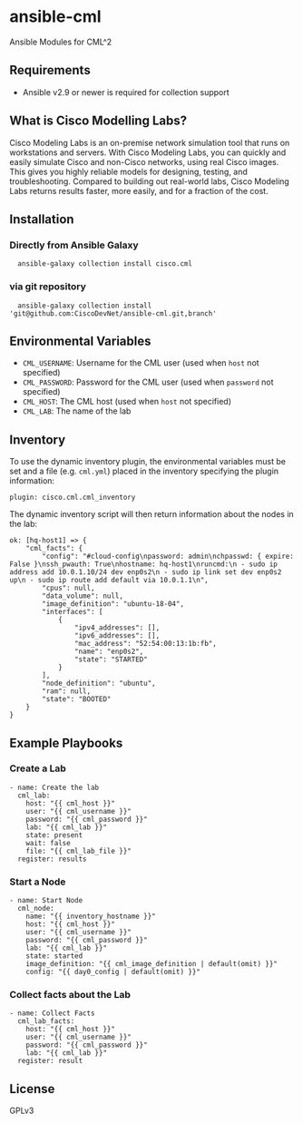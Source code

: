 # ansible-cml

Ansible Modules for CML^2

## Requirements

* Ansible v2.9 or newer is required for collection support

## What is Cisco Modelling Labs?

Cisco Modeling Labs is an on-premise network simulation tool that runs on workstations and servers. With Cisco Modeling Labs, you can quickly and easily simulate Cisco and non-Cisco networks, using real Cisco images. This gives you highly reliable models for designing, testing, and troubleshooting. Compared to building out real-world labs, Cisco Modeling Labs returns results faster, more easily, and for a fraction of the cost.

## Installation
### Directly from Ansible Galaxy

```
  ansible-galaxy collection install cisco.cml
```

### via git repository

```
  ansible-galaxy collection install 'git@github.com:CiscoDevNet/ansible-cml.git,branch'
```

## Environmental Variables

* `CML_USERNAME`: Username for the CML user (used when `host` not specified)
* `CML_PASSWORD`: Password for the CML user (used when `password` not specified)
* `CML_HOST`: The CML host (used when `host` not specified)
* `CML_LAB`: The name of the lab

## Inventory

To use the dynamic inventory plugin, the environmental variables must be set and a file (e.g. `cml.yml`) placed in the inventory specifying the plugin information:

```
plugin: cisco.cml.cml_inventory
```

The dynamic inventory script will then return information about the nodes in the
lab:

```
ok: [hq-host1] => {
    "cml_facts": {
        "config": "#cloud-config\npassword: admin\nchpasswd: { expire: False }\nssh_pwauth: True\nhostname: hq-host1\nruncmd:\n - sudo ip address add 10.0.1.10/24 dev enp0s2\n - sudo ip link set dev enp0s2 up\n - sudo ip route add default via 10.0.1.1\n",
        "cpus": null,
        "data_volume": null,
        "image_definition": "ubuntu-18-04",
        "interfaces": [
            {
                "ipv4_addresses": [],
                "ipv6_addresses": [],
                "mac_address": "52:54:00:13:1b:fb",
                "name": "enp0s2",
                "state": "STARTED"
            }
        ],
        "node_definition": "ubuntu",
        "ram": null,
        "state": "BOOTED"
    }
}
```

## Example Playbooks

### Create a Lab
    - name: Create the lab
      cml_lab:
        host: "{{ cml_host }}"
        user: "{{ cml_username }}"
        password: "{{ cml_password }}"
        lab: "{{ cml_lab }}"
        state: present
        wait: false
        file: "{{ cml_lab_file }}"
      register: results

### Start a Node

    - name: Start Node
      cml_node:
        name: "{{ inventory_hostname }}"
        host: "{{ cml_host }}"
        user: "{{ cml_username }}"
        password: "{{ cml_password }}"
        lab: "{{ cml_lab }}"
        state: started
        image_definition: "{{ cml_image_definition | default(omit) }}"
        config: "{{ day0_config | default(omit) }}"

### Collect facts about the Lab
    - name: Collect Facts
      cml_lab_facts:
        host: "{{ cml_host }}"
        user: "{{ cml_username }}"
        password: "{{ cml_password }}"
        lab: "{{ cml_lab }}"
      register: result

## License

GPLv3
